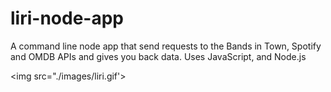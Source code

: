 # liri-node-app
A command line node app that send requests to the Bands in Town, Spotify and OMDB APIs and gives you back data. Uses JavaScript, and Node.js

<img src="./images/liri.gif'>
